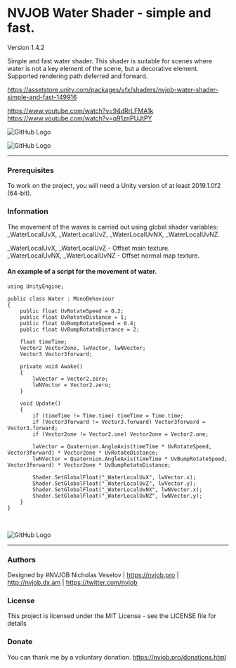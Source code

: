 # NVJOB Water Shader - simple and fast.

Version 1.4.2

Simple and fast water shader. This shader is suitable for scenes where water is not a key element of the scene, but a decorative element. Supported rendering path deferred and forward.

https://assetstore.unity.com/packages/vfx/shaders/nvjob-water-shader-simple-and-fast-149916

https://www.youtube.com/watch?v=94dRrLFMA1k<br>
https://www.youtube.com/watch?v=q91znPUJtPY

![GitHub Logo](https://lh3.googleusercontent.com/NFyzCzkGzDacddxrSqlJNLGZFR4QRqE4XM6hReYXr9I2nbq72CnIazsfONuReDQgmXfurAjmnP1LVMBfsJtqbFwv34S_crCTg0kKa8a8h7M8ZAcE4AxU28mqSZvGYaeC8LYfcOBPOSlO6Tkv6F1x4T6nY3ocfH8gfLpO2UNCkoHy5VEZJoM9nwQdUe1axWH10HuOPLM_DwtihSKjg0k8k9n8By4E1_tAfvYsvxrdDhRWuRpGqRozu5ltm4juaaO3BHhKK0EpKyaS8qJ04XPrzFo4UNWAc6ukln7oHd8_LlIaUcNLOF-f1OSfLpVLW7Cyt_8ek1BtJLo2Zg1j5obiQ_NTyQ1WSkEPmPgbPiHsUzTMOEvze1Jzs56bS6CiukDfMShgIZ4pugQYdwW8FcVE7SvxsFwOvAtBtAEE2LrNbF6z5ySZawlFggklUBdgHTZRTXjBXsPxrBTSQDB6kDudqtlD1oZKWRJPGgv9wXa66pxkSpIYAJCKzT-Flv20Rckkn5Cs2FClLrwy7VUvNLwyJRw_W9zJOBmAsQWz_1eVrZo4hxZcgX3Z_cZWeSkuqTQinGm-nn3cq3pVQKPq-Md7a-L3QQb5McvfeB35Kf-4XpAP3ObuWyGnlrjvnW4pH8wDhfGxa5bC2Y8b5uulV1e1AS7XRdslZ0PG6wRc6zEY2fJ9CR6BPWURQNXsMqqEU5QN5oUn9sIquUz3NQ_VXjS1Z_kc=w1741-h979-no)

![GitHub Logo](https://lh3.googleusercontent.com/36v0970yH-584XFfQ-pABkNPgYvKO96x3rpaNmjOSgpi5Pu9Oo3sy4cjtFx8UshUa9rThV_Btd3nqgvbBKcO8azL9qkV-Sv1QBT8heSiZPzOmPLHrauIH5ikSdjh2czqUBUiSCm5oixaMQ8E6n5P8V-uusuXpr5wEdeHx9UwimBV3V6EY8gIg9xcbC7WDg20_iATSmPzI8e3XrbOarqCun4WdcMtWNLZ69LTPxuQvFFcglRCEdlPIZtqeAl6A-HYqvZ7fy3_jyUrJ8G1SohdWu63UcMvSaMPJyMwwnM-qwf96_8A0gFdUW09E0k06HXgOaqtXZ-Exg80Cnr3om5pq-aBoZBRhJnfVrYpL1oIDO54ZN7LUdaallL4b_yT82boChsUCsVd2miyEPtpJZcvk31za_fYWtk6PKpCb80E6451ClnrHepagFQSuUDgUXjs4QYqTVpFoWVd6Toswc4Afs5Xp0Ia64Yj5XUpU3rQcBTzkz_RzE1ehrXk9f0tMD-JCobM8QIRx8B034AjY6VlX-iAeROgLiK5IJMmtZwTdGj31Jlx4n3xjv2rQ_p3C_YslxDWBtLkXgtdo5t2NxepAEfFc-WizBbqFfmvzOOfN1fYZWIZ0bkBLxQMcKOGg4BciHkv8xk5XsSJveACZzaNPYL8mOoJEwVGjKTYfdKxiTexKdHmPx5GGhFg9YSMJXHPO6cfsJtcjw4WLgdWBGMF4W1P=w1741-h979-no)

------------------------------------

### Prerequisites

To work on the project, you will need a Unity version of at least 2019.1.0f2 (64-bit).

### Information

The movement of the waves is carried out using global shader variables: _WaterLocalUvX, _WaterLocalUvZ, _WaterLocalUvNX, _WaterLocalUvNZ.

_WaterLocalUvX, _WaterLocalUvZ - Offset main texture.<br/>
_WaterLocalUvNX, _WaterLocalUvNZ - Offset normal map texture.

#### An example of a script for the movement of water.

```
using UnityEngine;

public class Water : MonoBehaviour
{
    public float UvRotateSpeed = 0.2;
    public float UvRotateDistance = 1;
    public float UvBumpRotateSpeed = 0.4;
    public float UvBumpRotateDistance = 2;

    float timeTime;
    Vector2 Vector2one, lwVector, lwNVector;
    Vector3 Vector3forward;    

    private void Awake()
    {
        lwVector = Vector2.zero;
        lwNVector = Vector2.zero;
    }

    void Update()
    {
        if (timeTime != Time.time) timeTime = Time.time;
        if (Vector3forward != Vector3.forward) Vector3forward = Vector3.forward;
        if (Vector2one != Vector2.one) Vector2one = Vector2.one;

        lwVector = Quaternion.AngleAxis(timeTime * UvRotateSpeed, Vector3forward) * Vector2one * UvRotateDistance;
        lwNVector = Quaternion.AngleAxis(timeTime * UvBumpRotateSpeed, Vector3forward) * Vector2one * UvBumpRotateDistance;

        Shader.SetGlobalFloat("_WaterLocalUvX", lwVector.x);
        Shader.SetGlobalFloat("_WaterLocalUvZ", lwVector.y);
        Shader.SetGlobalFloat("_WaterLocalUvNX", lwNVector.x);
        Shader.SetGlobalFloat("_WaterLocalUvNZ", lwNVector.y);
    }
}
```
<br/>

![GitHub Logo](https://lh3.googleusercontent.com/TBrNEaB14NsmQxY0w8OAqeuqUpkYUdgoN-BWirZvgvAd11YF7YBN19OAnFO618yYAvFV9iZ9qMsSmydVISsgO9EPY8aoVvDNUvWx7G2woLsDfeN0yPJ1JOrGpLFHc87jypSGHk2eZ24JfNTJCcyxl5-wMkPEemjkZXEjQKgvrLYl-L_i6DLQHCEVFkqjbGZrB_4jspC1TductR66im2YQpw45kn1uXyNQ0Se9VtkxUXDlqaX8t44MfSCX2alQ6LO_gmZy8zrI_DCxoTGTzv9_Lf1J8aGfMgomc-2fh88NNPTyGI3hbzylVaj4N9CcEI-s7FX_YnhLIgqWK7ZICSg2g08NtjoCUmAuFibW4E7CHzyVt2tUKg4FkAEH_XeHzOg2QtYeeaYb9OBk7XtD_pwMo1dgEPFz-in2oJ-wJpWh_iGZRC5uFypUNtdiXxjNfeiibFltj-KyCc9i_N74siqW5XDu2ReuQ9KIF7BOpXAdV9q85aclx_jKU-b92Qcjlf7u_PGA1bY6c8xKJgcXtRSbJQGnP7IJ61aM7j9Fk7n3IMTFaulcMMDkvs-eaHig9ixI6K8k6uFyJiXB2jp_9C4MyQ6XC7xixN7Yxf4opBD-5OBC_o8G9Sh1Kp4vYUSR47e6mc7g2UzVAhaZuBXDh3x-fRSkRxRGL2hVrdQFy-Wto-UfFTEXoGj2jRBF49F2nS4ykPhUM5XkmdHRe6z9jXsd5EL=w410-h879-no)

------------------------------------

### Authors
Designed by #NVJOB Nicholas Veselov | https://nvjob.pro | http://nvjob.dx.am | https://twitter.com/nvjob

### License
This project is licensed under the MIT License - see the LICENSE file for details

### Donate
You can thank me by a voluntary donation. https://nvjob.pro/donations.html
